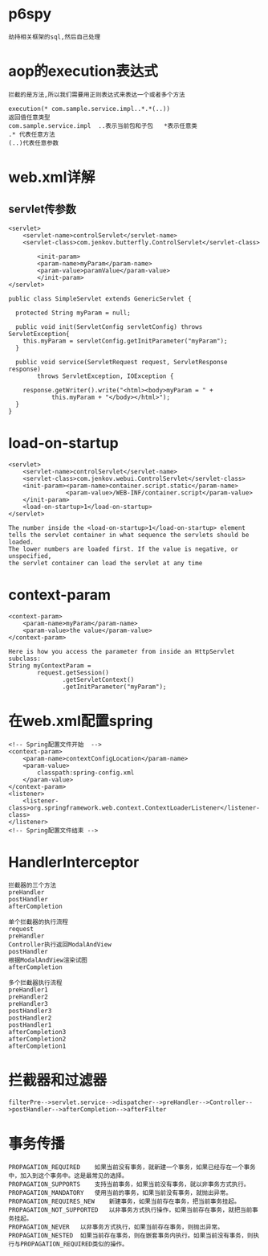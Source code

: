# p6spy
    劫持相关框架的sql,然后自己处理
# aop的execution表达式
    拦截的是方法,所以我们需要用正则表达式来表达一个或者多个方法
    
    execution(* com.sample.service.impl..*.*(..))
    返回值任意类型
    com.sample.service.impl  ..表示当前包和子包   *表示任意类
    .* 代表任意方法
    (..)代表任意参数
# web.xml详解
## servlet传参数
    <servlet>
        <servlet-name>controlServlet</servlet-name>
        <servlet-class>com.jenkov.butterfly.ControlServlet</servlet-class>
        
            <init-param>
            <param-name>myParam</param-name>
            <param-value>paramValue</param-value>
            </init-param>
    </servlet>
    
    public class SimpleServlet extends GenericServlet {
    
      protected String myParam = null;
    
      public void init(ServletConfig servletConfig) throws ServletException{
        this.myParam = servletConfig.getInitParameter("myParam");
      }
    
      public void service(ServletRequest request, ServletResponse response)
            throws ServletException, IOException {
    
        response.getWriter().write("<html><body>myParam = " +
                this.myParam + "</body></html>");
      }
    }
# load-on-startup
    <servlet>
        <servlet-name>controlServlet</servlet-name>
        <servlet-class>com.jenkov.webui.ControlServlet</servlet-class>
        <init-param><param-name>container.script.static</param-name>
                    <param-value>/WEB-INF/container.script</param-value>
        </init-param>
        <load-on-startup>1</load-on-startup>
    </servlet>
    
    The number inside the <load-on-startup>1</load-on-startup> element 
    tells the servlet container in what sequence the servlets should be loaded. 
    The lower numbers are loaded first. If the value is negative, or unspecified, 
    the servlet container can load the servlet at any time
# context-param
    <context-param>
        <param-name>myParam</param-name>
        <param-value>the value</param-value>
    </context-param>
    
    Here is how you access the parameter from inside an HttpServlet subclass:
    String myContextParam =
            request.getSession()
                   .getServletContext()
                   .getInitParameter("myParam");
# 在web.xml配置spring
    <!-- Spring配置文件开始  -->
    <context-param>
        <param-name>contextConfigLocation</param-name>
        <param-value>
            classpath:spring-config.xml
        </param-value>
    </context-param>
    <listener>
        <listener-class>org.springframework.web.context.ContextLoaderListener</listener-class>
    </listener>
    <!-- Spring配置文件结束 -->
# HandlerInterceptor 
    拦截器的三个方法  
    preHandler
    postHandler
    afterCompletion 
    
    单个拦截器的执行流程
    request
    preHandler
    Controller执行返回ModalAndView
    postHandler
    根据ModalAndView渲染试图
    afterCompletion   
    
    多个拦截器执行流程
    preHandler1
    preHandler2
    preHandler3
    postHandler3
    postHandler2
    postHandler1
    afterCompletion3 
    afterCompletion2
    afterCompletion1 
# 拦截器和过滤器
    filterPre-->servlet.service-->dispatcher-->preHandler-->Controller-->postHandler-->afterCompletion-->afterFilter
# 事务传播
    PROPAGATION_REQUIRED	如果当前没有事务，就新建一个事务，如果已经存在一个事务中，加入到这个事务中。这是最常见的选择。
    PROPAGATION_SUPPORTS	支持当前事务，如果当前没有事务，就以非事务方式执行。
    PROPAGATION_MANDATORY	使用当前的事务，如果当前没有事务，就抛出异常。
    PROPAGATION_REQUIRES_NEW	新建事务，如果当前存在事务，把当前事务挂起。
    PROPAGATION_NOT_SUPPORTED	以非事务方式执行操作，如果当前存在事务，就把当前事务挂起。
    PROPAGATION_NEVER	以非事务方式执行，如果当前存在事务，则抛出异常。
    PROPAGATION_NESTED	如果当前存在事务，则在嵌套事务内执行。如果当前没有事务，则执行与PROPAGATION_REQUIRED类似的操作。
    